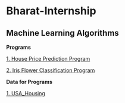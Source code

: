 # Bharat-Internship

## Machine Learning Algorithms

**Programs**

[1. House Price Prediction Program](https://github.com/karthikeyan-2005/Bharat-Internship/blob/main/Programs/House%20Prediction%20Program.ipynb)

[2. Iris Flower Classification Program](https://github.com/karthikeyan-2005/Bharat-Internship/blob/main/Programs/Iris%20Program.ipynb)

**Data for Programs**

[1. USA_Housing](https://github.com/karthikeyan-2005/Bharat-Internship/blob/main/Programs/USA_Housing.csv)
